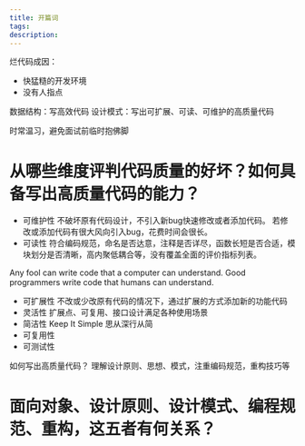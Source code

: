 ```yaml
---
title: 开篇词
tags:
description:
---
```

烂代码成因：
- 快猛糙的开发环境
- 没有人指点

数据结构：写高效代码
设计模式：写出可扩展、可读、可维护的高质量代码

时常温习，避免面试前临时抱佛脚


# 从哪些维度评判代码质量的好坏？如何具备写出高质量代码的能力？

- 可维护性
不破坏原有代码设计，不引入新bug快速修改或者添加代码。
若修改或添加代码有很大风向引入bug，花费时间会很长。
- 可读性
符合编码规范，命名是否达意，注释是否详尽，函数长短是否合适，模块划分是否清晰，高内聚低耦合等，没有覆盖全面的评价指标列表。

Any fool can write code that a computer can understand. Good programmers write code that humans can understand.
- 可扩展性
不改或少改原有代码的情况下，通过扩展的方式添加新的功能代码
- 灵活性
扩展点、可复用、接口设计满足各种使用场景
- 简洁性
Keep It Simple 
思从深行从简
- 可复用性
- 可测试性

如何写出高质量代码？
理解设计原则、思想、模式，注重编码规范，重构技巧等

# 面向对象、设计原则、设计模式、编程规范、重构，这五者有何关系？


